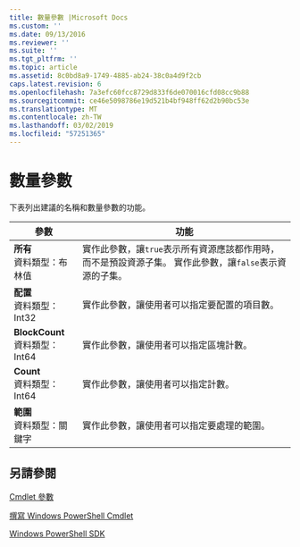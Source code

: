 ```yaml
---
title: 數量參數 |Microsoft Docs
ms.custom: ''
ms.date: 09/13/2016
ms.reviewer: ''
ms.suite: ''
ms.tgt_pltfrm: ''
ms.topic: article
ms.assetid: 8c0bd8a9-1749-4885-ab24-38c0a4d9f2cb
caps.latest.revision: 6
ms.openlocfilehash: 7a3efc60fcc8729d833f6de070016cfd08cc9b88
ms.sourcegitcommit: ce46e5098786e19d521b4bf948ff62d2b90bc53e
ms.translationtype: MT
ms.contentlocale: zh-TW
ms.lasthandoff: 03/02/2019
ms.locfileid: "57251365"
---
```

# <a name="quantity-parameters"></a>數量參數

下表列出建議的名稱和數量參數的功能。

|參數|功能|
|---|---|
|**所有**<br>資料類型：布林值|實作此參數，讓`true`表示所有資源應該都作用時，而不是預設資源子集。 實作此參數，讓`false`表示資源的子集。|
|**配置**<br>資料類型：Int32|實作此參數，讓使用者可以指定要配置的項目數。|
|**BlockCount**<br>資料類型：Int64|實作此參數，讓使用者可以指定區塊計數。|
|**Count**<br>資料類型：Int64|實作此參數，讓使用者可以指定計數。|
|**範圍**<br>資料類型：關鍵字|實作此參數，讓使用者可以指定要處理的範圍。|

## <a name="see-also"></a>另請參閱

[Cmdlet 參數](./cmdlet-parameters.md)

[撰寫 Windows PowerShell Cmdlet](./writing-a-windows-powershell-cmdlet.md)

[Windows PowerShell SDK](../windows-powershell-reference.md)
